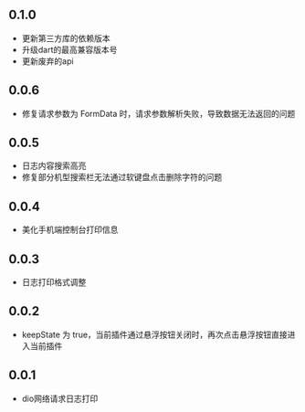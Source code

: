 ## 0.1.0

* 更新第三方库的依赖版本
* 升级dart的最高兼容版本号
* 更新废弃的api

## 0.0.6

* 修复请求参数为 FormData 时，请求参数解析失败，导致数据无法返回的问题

## 0.0.5

* 日志内容搜索高亮
* 修复部分机型搜索栏无法通过软键盘点击删除字符的问题

## 0.0.4

* 美化手机端控制台打印信息

## 0.0.3

* 日志打印格式调整

## 0.0.2

* keepState 为 true，当前插件通过悬浮按钮关闭时，再次点击悬浮按钮直接进入当前插件

## 0.0.1

* dio网络请求日志打印